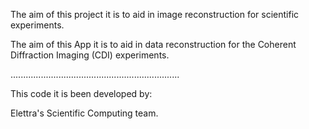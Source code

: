 
 The aim of this project it is to aid in image reconstruction for scientific experiments.

The aim of this App it is to aid in data reconstruction for the Coherent Diffraction Imaging (CDI) experiments.

...................................................................

This code it is been developed by:

Elettra's Scientific Computing team.
